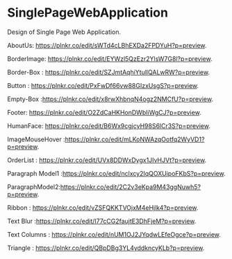 # SinglePageWebApplication
Design of Single Page Web Application.





AboutUs: https://plnkr.co/edit/sWTd4cLBhEXDa2FPDYuH?p=preview.

BorderImage: https://plnkr.co/edit/EYWzl5QzEzr2YlsW7G8l?p=preview.

Border-Box : https://plnkr.co/edit/SZJmtAqhiYtullQALwRW?p=preview.

Button : https://plnkr.co/edit/PxFwDf66vw88GIzxUsgS?p=preview.

Empty-Box :https://plnkr.co/edit/x8rwXhbnqN4ogz2NMCfU?p=preview.

Footer: https://plnkr.co/edit/O2ZdCaHKHonDWbIiWgCJ?p=preview.


HumanFace:  https://plnkr.co/edit/B6Wx9cgjcyH98S6lCr3S?p=preview.

ImageMouseHover :https://plnkr.co/edit/mLKoNWAzqOotfq2WyVD1?p=preview.

OrderList : https://plnkr.co/edit/UVx8DDWxDygx1JIvHJVt?p=preview.

Paragraph Model1 :https://plnkr.co/edit/nclxcy2IqQOXUipoFKbS?p=preview.

ParagraphModel2:https://plnkr.co/edit/2C2v3eKpa9M43ggNuwh5?p=preview.

Ribbon : https://plnkr.co/edit/vZSFQKKTVOjxM4eHjlk4?p=preview.

Text Blur :https://plnkr.co/edit/I77cCG2faujtE3DhFjeM?p=preview.

Text Columns : https://plnkr.co/edit/nUM1OJ2JYqdwLEfeOgce?p=preview.

Triangle : https://plnkr.co/edit/QBpDBg3YL4yddkncyKLb?p=preview.
